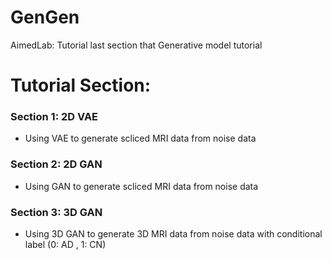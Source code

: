 # GenGen
AimedLab: Tutorial last section that Generative model tutorial


# Tutorial Section:
### Section 1: 2D VAE
- Using VAE to generate scliced MRI data from noise data
### Section 2: 2D GAN
- Using GAN to generate scliced MRI data from noise data
### Section 3: 3D GAN
- Using 3D GAN to generate 3D MRI data from noise data with conditional label (0: AD , 1: CN)
